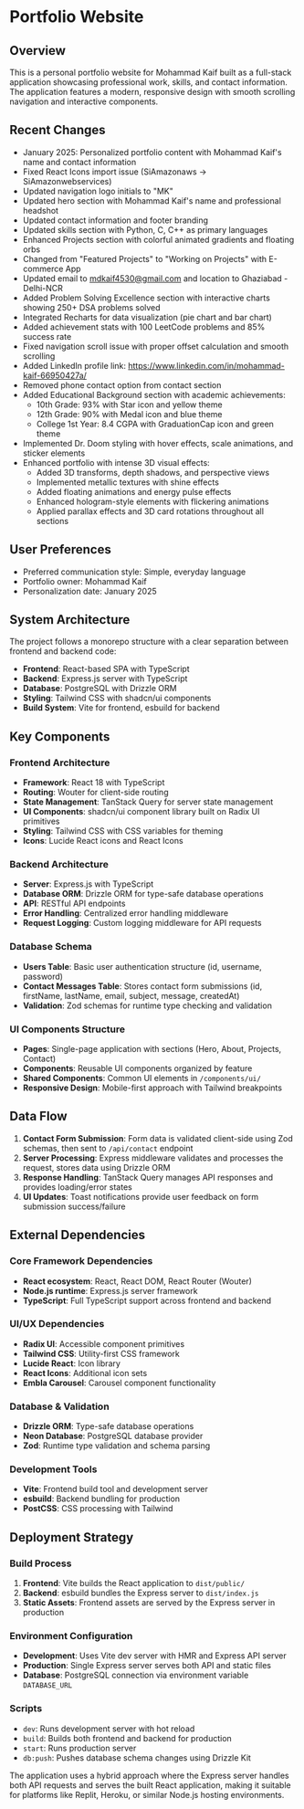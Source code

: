 # Portfolio Website

## Overview

This is a personal portfolio website for Mohammad Kaif built as a full-stack application showcasing professional work, skills, and contact information. The application features a modern, responsive design with smooth scrolling navigation and interactive components.

## Recent Changes

- January 2025: Personalized portfolio content with Mohammad Kaif's name and contact information
- Fixed React Icons import issue (SiAmazonaws -> SiAmazonwebservices)
- Updated navigation logo initials to "MK"
- Updated hero section with Mohammad Kaif's name and professional headshot
- Updated contact information and footer branding
- Updated skills section with Python, C, C++ as primary languages
- Enhanced Projects section with colorful animated gradients and floating orbs
- Changed from "Featured Projects" to "Working on Projects" with E-commerce App
- Updated email to mdkaif4530@gmail.com and location to Ghaziabad - Delhi-NCR
- Added Problem Solving Excellence section with interactive charts showing 250+ DSA problems solved
- Integrated Recharts for data visualization (pie chart and bar chart)
- Added achievement stats with 100 LeetCode problems and 85% success rate
- Fixed navigation scroll issue with proper offset calculation and smooth scrolling
- Added LinkedIn profile link: https://www.linkedin.com/in/mohammad-kaif-66950427a/
- Removed phone contact option from contact section
- Added Educational Background section with academic achievements:
  - 10th Grade: 93% with Star icon and yellow theme
  - 12th Grade: 90% with Medal icon and blue theme
  - College 1st Year: 8.4 CGPA with GraduationCap icon and green theme
- Implemented Dr. Doom styling with hover effects, scale animations, and sticker elements
- Enhanced portfolio with intense 3D visual effects:
  - Added 3D transforms, depth shadows, and perspective views
  - Implemented metallic textures with shine effects
  - Added floating animations and energy pulse effects
  - Enhanced hologram-style elements with flickering animations
  - Applied parallax effects and 3D card rotations throughout all sections

## User Preferences

- Preferred communication style: Simple, everyday language
- Portfolio owner: Mohammad Kaif
- Personalization date: January 2025

## System Architecture

The project follows a monorepo structure with a clear separation between frontend and backend code:

- **Frontend**: React-based SPA with TypeScript
- **Backend**: Express.js server with TypeScript
- **Database**: PostgreSQL with Drizzle ORM
- **Styling**: Tailwind CSS with shadcn/ui components
- **Build System**: Vite for frontend, esbuild for backend

## Key Components

### Frontend Architecture
- **Framework**: React 18 with TypeScript
- **Routing**: Wouter for client-side routing
- **State Management**: TanStack Query for server state management
- **UI Components**: shadcn/ui component library built on Radix UI primitives
- **Styling**: Tailwind CSS with CSS variables for theming
- **Icons**: Lucide React icons and React Icons

### Backend Architecture
- **Server**: Express.js with TypeScript
- **Database ORM**: Drizzle ORM for type-safe database operations
- **API**: RESTful API endpoints
- **Error Handling**: Centralized error handling middleware
- **Request Logging**: Custom logging middleware for API requests

### Database Schema
- **Users Table**: Basic user authentication structure (id, username, password)
- **Contact Messages Table**: Stores contact form submissions (id, firstName, lastName, email, subject, message, createdAt)
- **Validation**: Zod schemas for runtime type checking and validation

### UI Components Structure
- **Pages**: Single-page application with sections (Hero, About, Projects, Contact)
- **Components**: Reusable UI components organized by feature
- **Shared Components**: Common UI elements in `/components/ui/`
- **Responsive Design**: Mobile-first approach with Tailwind breakpoints

## Data Flow

1. **Contact Form Submission**: Form data is validated client-side using Zod schemas, then sent to `/api/contact` endpoint
2. **Server Processing**: Express middleware validates and processes the request, stores data using Drizzle ORM
3. **Response Handling**: TanStack Query manages API responses and provides loading/error states
4. **UI Updates**: Toast notifications provide user feedback on form submission success/failure

## External Dependencies

### Core Framework Dependencies
- **React ecosystem**: React, React DOM, React Router (Wouter)
- **Node.js runtime**: Express.js server framework
- **TypeScript**: Full TypeScript support across frontend and backend

### UI/UX Dependencies
- **Radix UI**: Accessible component primitives
- **Tailwind CSS**: Utility-first CSS framework
- **Lucide React**: Icon library
- **React Icons**: Additional icon sets
- **Embla Carousel**: Carousel component functionality

### Database & Validation
- **Drizzle ORM**: Type-safe database operations
- **Neon Database**: PostgreSQL database provider
- **Zod**: Runtime type validation and schema parsing

### Development Tools
- **Vite**: Frontend build tool and development server
- **esbuild**: Backend bundling for production
- **PostCSS**: CSS processing with Tailwind

## Deployment Strategy

### Build Process
1. **Frontend**: Vite builds the React application to `dist/public/`
2. **Backend**: esbuild bundles the Express server to `dist/index.js`
3. **Static Assets**: Frontend assets are served by the Express server in production

### Environment Configuration
- **Development**: Uses Vite dev server with HMR and Express API server
- **Production**: Single Express server serves both API and static files
- **Database**: PostgreSQL connection via environment variable `DATABASE_URL`

### Scripts
- `dev`: Runs development server with hot reload
- `build`: Builds both frontend and backend for production
- `start`: Runs production server
- `db:push`: Pushes database schema changes using Drizzle Kit

The application uses a hybrid approach where the Express server handles both API requests and serves the built React application, making it suitable for platforms like Replit, Heroku, or similar Node.js hosting environments.